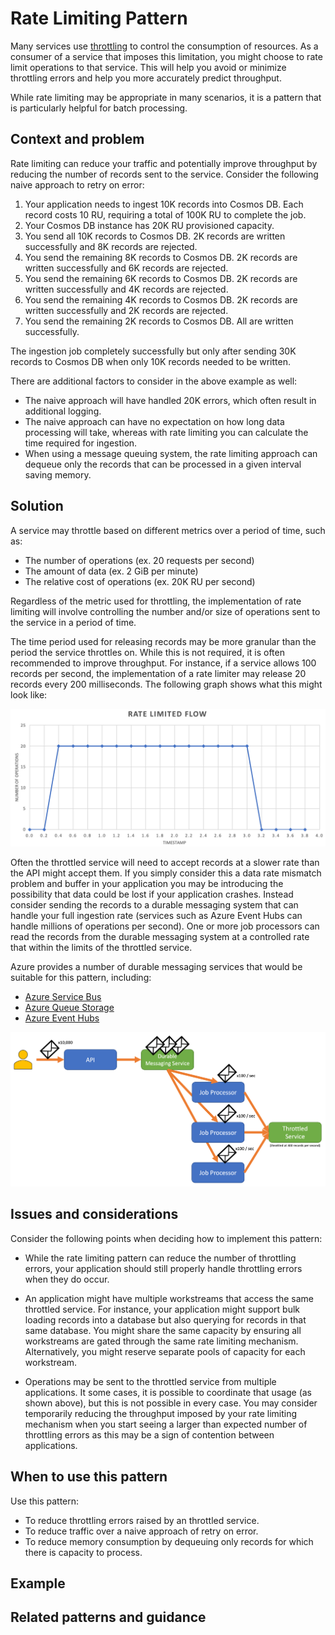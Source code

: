 # Rate Limiting Pattern

Many services use [throttling](./throttling.md) to control the consumption of resources. As a consumer of a service that imposes this limitation, you might choose to rate limit operations to that service. This will help you avoid or minimize throttling errors and help you more accurately predict throughput.

While rate limiting may be appropriate in many scenarios, it is a pattern that is particularly helpful for batch processing.

## Context and problem

Rate limiting can reduce your traffic and potentially improve throughput by reducing the number of records sent to the service. Consider the following naive approach to retry on error:

1. Your application needs to ingest 10K records into Cosmos DB. Each record costs 10 RU, requiring a total of 100K RU to complete the job.
1. Your Cosmos DB instance has 20K RU provisioned capacity.
1. You send all 10K records to Cosmos DB. 2K records are written successfully and 8K records are rejected.
1. You send the remaining 8K records to Cosmos DB. 2K records are written successfully and 6K records are rejected.
1. You send the remaining 6K records to Cosmos DB. 2K records are written successfully and 4K records are rejected.
1. You send the remaining 4K records to Cosmos DB. 2K records are written successfully and 2K records are rejected.
1. You send the remaining 2K records to Cosmos DB. All are written successfully.

The ingestion job completely successfully but only after sending 30K records to Cosmos DB when only 10K records needed to be written.

There are additional factors to consider in the above example as well:

- The naive approach will have handled 20K errors, which often result in additional logging.
- The naive approach can have no expectation on how long data processing will take, whereas with rate limiting you can calculate the time required for ingestion.
- When using a message queuing system, the rate limiting approach can dequeue only the records that can be processed in a given interval saving memory.

## Solution

A service may throttle based on different metrics over a period of time, such as:

- The number of operations (ex. 20 requests per second)
- The amount of data (ex. 2 GiB per minute)
- The relative cost of operations (ex. 20K RU per second)

Regardless of the metric used for throttling, the implementation of rate limiting will involve controlling the number and/or size of operations sent to the service in a period of time.

The time period used for releasing records may be more granular than the period the service throttles on. While this is not required, it is often recommended to improve throughput. For instance, if a service allows 100 records per second, the implementation of a rate limiter may release 20 records every 200 milliseconds. The following graph shows what this might look like:

![rate limited flow](./flow.png)

Often the throttled service will need to accept records at a slower rate than the API might accept them. If you simply consider this a data rate mismatch problem and buffer in your application you may be introducing the possibility that data could be lost if your application crashes. Instead consider sending the records to a durable messaging system that can handle your full ingestion rate (services such as Azure Event Hubs can handle millions of operations per second). One or more job processors can read the records from the durable messaging system at a controlled rate that within the limits of the throttled service.

Azure provides a number of durable messaging services that would be suitable for this pattern, including:

- [Azure Service Bus](https://azure.microsoft.com/en-us/services/service-bus/)
- [Azure Queue Storage](https://azure.microsoft.com/en-us/services/storage/queues/)
- [Azure Event Hubs](https://azure.microsoft.com/en-us/services/event-hubs/)

![service bus workflow](./workflow-1.png)

## Issues and considerations

Consider the following points when deciding how to implement this pattern:

- While the rate limiting pattern can reduce the number of throttling errors, your application should still properly handle throttling errors when they do occur.

- An application might have multiple workstreams that access the same throttled service. For instance, your application might support bulk loading records into a database but also querying for records in that same database. You might share the same capacity by ensuring all workstreams are gated through the same rate limiting mechanism. Alternatively, you might reserve separate pools of capacity for each workstream.

- Operations may be sent to the throttled service from multiple applications. It some cases, it is possible to coordinate that usage (as shown above), but this is not possible in every case. You may consider temporarily reducing the throughput imposed by your rate limiting mechanism when you start seeing a larger than expected number of throttling errors as this may be a sign of contention between applications.

## When to use this pattern

Use this pattern:

- To reduce throttling errors raised by an throttled service.
- To reduce traffic over a naive approach of retry on error.
- To reduce memory consumption by dequeuing only records for which there is capacity to process.

## Example

## Related patterns and guidance

